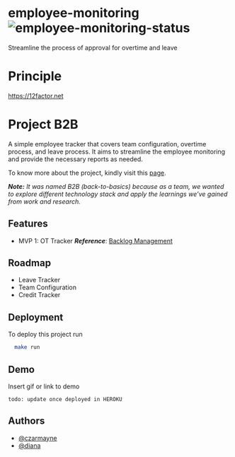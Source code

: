# employee-monitoring ![employee-monitoring-status](https://img.shields.io/badge/DESIGN-INPROGRESS-lightgrey)
Streamline the process of approval for overtime and leave

# Principle
https://12factor.net

# Project B2B 

A simple employee tracker that covers team configuration, overtime process, and leave process. It aims to streamline the employee monitoring and provide the necessary reports as needed. 

To know more about the project, kindly visit this [page](https://www.notion.so/c8fe3cdc13a2417a8eadad6af008d5ec?v=94f7f322d24642d6aa2618efa31c5db3).

***Note:*** _It was named B2B (back-to-basics) because as a team, we wanted to explore different technology stack and apply the learnings we’ve gained from work and research._

## Features

- MVP 1: OT Tracker
***Reference***: [Backlog Management](https://www.notion.so/eb04d10d128543fb98b6e9c0ce3eaf21?v=da39c19f744a4bef91dace7545b76702)

## Roadmap

- Leave Tracker
- Team Configuration
- Credit Tracker






## Deployment

To deploy this project run

```bash
  make run
```


## Demo

Insert gif or link to demo

`todo: update once deployed in HEROKU`
## Authors

- [@czarmayne](https://www.github.com/czarmayne)
- [@diana](https://www.github.com/dfbdizon)

